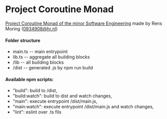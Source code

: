 # Project Coroutine Monad
[Project Coroutine Monad of the minor Software Engineering](https://github.com/hogeschool/Software-Engineering-Minor/blob/master/Projects/project4%20-%20coroutine%20monad.md)
made by Rens Moring (0934908@hr.nl)

#### Folder structure
* main.ts -- main entrypoint
* lib.ts -- aggregate all building blocks
* /lib -- all building blocks 
* /dist -- generated .js by npm run build

#### Available npm scripts:
* "build": build to /dist,
* "build:watch": build to dist and watch changes,
* "main": execute entrypoint /dist/main.js,
* "main:watch": execute entrypoint /dist/main.js and watch changes,
* "lint": eslint over .ts fils
